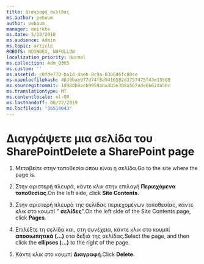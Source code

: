 ```yaml
---
title: Διαγραφή σελίδας
ms.author: pebaum
author: pebaum
manager: mnirkhe
ms.date: 5/18/2018
ms.audience: Admin
ms.topic: article
ROBOTS: NOINDEX, NOFOLLOW
localization_priority: Normal
ms.collection: Adm_O365
ms.custom: ''
ms.assetid: c0fde770-ba1d-4aeb-8c9a-83b646fc80ce
ms.openlocfilehash: 4639bae977d74f8d9416582d3757475f43e15500
ms.sourcegitcommit: 1d98db8acb9959aba3b5e308a567ade6b62da56c
ms.translationtype: MT
ms.contentlocale: el-GR
ms.lasthandoff: 08/22/2019
ms.locfileid: "36514043"
---
```

# <a name="delete-a-sharepoint-page"></a><span data-ttu-id="78ccf-102">Διαγράψετε μια σελίδα του SharePoint</span><span class="sxs-lookup"><span data-stu-id="78ccf-102">Delete a SharePoint page</span></span>

1. <span data-ttu-id="78ccf-103">Μεταβείτε στην τοποθεσία όπου είναι η σελίδα.</span><span class="sxs-lookup"><span data-stu-id="78ccf-103">Go to the site where the page is.</span></span>
    
2. <span data-ttu-id="78ccf-104">Στην αριστερή πλευρά, κάντε κλικ στην επιλογή **Περιεχόμενα τοποθεσίας**.</span><span class="sxs-lookup"><span data-stu-id="78ccf-104">On the left side, click **Site Contents**.</span></span> 
    
3. <span data-ttu-id="78ccf-105">Στην αριστερή πλευρά της σελίδας περιεχομένων τοποθεσίας, κάντε κλικ στο κουμπί " **σελίδες**".</span><span class="sxs-lookup"><span data-stu-id="78ccf-105">On the left side of the Site Contents page, click **Pages**.</span></span> 
    
4. <span data-ttu-id="78ccf-106">Επιλέξτε τη σελίδα και, στη συνέχεια, κάντε κλικ στο κουμπί **αποσιωπητικά (...)** στα δεξιά της σελίδας.</span><span class="sxs-lookup"><span data-stu-id="78ccf-106">Select the page, and then click the **ellipses (...)** to the right of the page.</span></span> 
    
5. <span data-ttu-id="78ccf-107">Κάντε κλικ στο κουμπί **Διαγραφή**.</span><span class="sxs-lookup"><span data-stu-id="78ccf-107">Click **Delete**.</span></span> 
    

